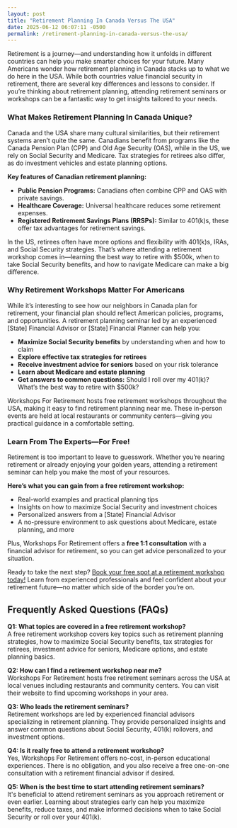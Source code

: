 ```yaml
---
layout: post
title: "Retirement Planning In Canada Versus The USA"
date: 2025-06-12 06:07:11 -0500
permalink: /retirement-planning-in-canada-versus-the-usa/
---
```

Retirement is a journey—and understanding how it unfolds in different countries can help you make smarter choices for your future. Many Americans wonder how retirement planning in Canada stacks up to what we do here in the USA. While both countries value financial security in retirement, there are several key differences and lessons to consider. If you’re thinking about retirement planning, attending retirement seminars or workshops can be a fantastic way to get insights tailored to your needs.

### What Makes Retirement Planning In Canada Unique?

Canada and the USA share many cultural similarities, but their retirement systems aren’t quite the same. Canadians benefit from programs like the Canada Pension Plan (CPP) and Old Age Security (OAS), while in the US, we rely on Social Security and Medicare. Tax strategies for retirees also differ, as do investment vehicles and estate planning options.

**Key features of Canadian retirement planning:**  
- **Public Pension Programs:** Canadians often combine CPP and OAS with private savings.  
- **Healthcare Coverage:** Universal healthcare reduces some retirement expenses.  
- **Registered Retirement Savings Plans (RRSPs):** Similar to 401(k)s, these offer tax advantages for retirement savings.

In the US, retirees often have more options and flexibility with 401(k)s, IRAs, and Social Security strategies. That’s where attending a retirement workshop comes in—learning the best way to retire with $500k, when to take Social Security benefits, and how to navigate Medicare can make a big difference.

### Why Retirement Workshops Matter For Americans

While it’s interesting to see how our neighbors in Canada plan for retirement, your financial plan should reflect American policies, programs, and opportunities. A retirement planning seminar led by an experienced [State] Financial Advisor or [State] Financial Planner can help you:

- **Maximize Social Security benefits** by understanding when and how to claim  
- **Explore effective tax strategies for retirees**  
- **Receive investment advice for seniors** based on your risk tolerance  
- **Learn about Medicare and estate planning**  
- **Get answers to common questions:** Should I roll over my 401(k)? What’s the best way to retire with $500k?

Workshops For Retirement hosts free retirement workshops throughout the USA, making it easy to find retirement planning near me. These in-person events are held at local restaurants or community centers—giving you practical guidance in a comfortable setting.

### Learn From The Experts—For Free!

Retirement is too important to leave to guesswork. Whether you’re nearing retirement or already enjoying your golden years, attending a retirement seminar can help you make the most of your resources.

**Here’s what you can gain from a free retirement workshop:**  
- Real-world examples and practical planning tips  
- Insights on how to maximize Social Security and investment choices  
- Personalized answers from a [State] Financial Advisor  
- A no-pressure environment to ask questions about Medicare, estate planning, and more

Plus, Workshops For Retirement offers a **free 1:1 consultation** with a financial advisor for retirement, so you can get advice personalized to your situation.

Ready to take the next step? [Book your free spot at a retirement workshop today!](https://workshopsforretirement.com/) Learn from experienced professionals and feel confident about your retirement future—no matter which side of the border you’re on.

## Frequently Asked Questions (FAQs)

**Q1: What topics are covered in a free retirement workshop?**  
A free retirement workshop covers key topics such as retirement planning strategies, how to maximize Social Security benefits, tax strategies for retirees, investment advice for seniors, Medicare options, and estate planning basics.

**Q2: How can I find a retirement workshop near me?**  
Workshops For Retirement hosts free retirement seminars across the USA at local venues including restaurants and community centers. You can visit their website to find upcoming workshops in your area.

**Q3: Who leads the retirement seminars?**  
Retirement workshops are led by experienced financial advisors specializing in retirement planning. They provide personalized insights and answer common questions about Social Security, 401(k) rollovers, and investment options.

**Q4: Is it really free to attend a retirement workshop?**  
Yes, Workshops For Retirement offers no-cost, in-person educational experiences. There is no obligation, and you also receive a free one-on-one consultation with a retirement financial advisor if desired.

**Q5: When is the best time to start attending retirement seminars?**  
It's beneficial to attend retirement seminars as you approach retirement or even earlier. Learning about strategies early can help you maximize benefits, reduce taxes, and make informed decisions when to take Social Security or roll over your 401(k).

<script type="application/ld+json">
{
  "@context": "https://schema.org",
  "@type": "BlogPosting",
  "headline": "Retirement Planning In Canada Versus The USA",
  "description": "Explore the differences between retirement planning in Canada and the USA, and learn how attending retirement seminars can help maximize your Social Security, tax strategies, and investment options in the US.",
  "author": {
    "@type": "Person",
    "name": "Workshops For Retirement"
  },
  "publisher": {
    "@type": "Person",
    "name": "Workshops For Retirement"
  },
  "datePublished": "2024-06-01",
  "mainEntityOfPage": {
    "@type": "WebPage",
    "@id": "https://workshopsforretirement.com/blog/retirement-planning-canada-vs-usa"
  },
  "keywords": "Retirement planning, Retirement seminars, Retirement Workshops, Retirement planning near me, Free retirement workshop, How to maximize Social Security, Tax strategies for retirees, Financial advisor for retirement, Investment advice for seniors, Should I roll over my 401(k)?, Best way to retire with $500k, When to take Social Security benefits, Estate planning seminar, Medicare, Social Security, Estate Planning",
  "articleBody": "Retirement is a journey—and understanding how it unfolds in different countries can help you make smarter choices for your future. Many Americans wonder how retirement planning in Canada stacks up to what we do here in the USA. While both countries value financial security in retirement, there are several key differences and lessons to consider. If you’re thinking about retirement planning, attending retirement seminars or workshops can be a fantastic way to get insights tailored to your needs.\n\nCanada and the USA share many cultural similarities, but their retirement systems aren’t quite the same. Canadians benefit from programs like the Canada Pension Plan (CPP) and Old Age Security (OAS), while in the US, we rely on Social Security and Medicare. Tax strategies for retirees also differ, as do investment vehicles and estate planning options.\n\nKey features of Canadian retirement planning:\n- Public Pension Programs: Canadians often combine CPP and OAS with private savings.\n- Healthcare Coverage: Universal healthcare reduces some retirement expenses.\n- Registered Retirement Savings Plans (RRSPs): Similar to 401(k)s, these offer tax advantages for retirement savings.\n\nIn the US, retirees often have more options and flexibility with 401(k)s, IRAs, and Social Security strategies. That’s where attending a retirement workshop comes in—learning the best way to retire with $500k, when to take Social Security benefits, and how to navigate Medicare can make a big difference.\n\nWhile it’s interesting to see how our neighbors in Canada plan for retirement, your financial plan should reflect American policies, programs, and opportunities. A retirement planning seminar led by an experienced [State] Financial Advisor or [State] Financial Planner can help you:\n- Maximize Social Security benefits by understanding when and how to claim\n- Explore effective tax strategies for retirees\n- Receive investment advice for seniors based on your risk tolerance\n- Learn about Medicare and estate planning\n- Get answers to common questions: Should I roll over my 401(k)? What’s the best way to retire with $500k?\n\nWorkshops For Retirement hosts free retirement workshops throughout the USA, making it easy to find retirement planning near me. These in-person events are held at local restaurants or community centers—giving you practical guidance in a comfortable setting.\n\nRetirement is too important to leave to guesswork. Whether you’re nearing retirement or already enjoying your golden years, attending a retirement seminar can help you make the most of your resources.\n\nHere’s what you can gain from a free retirement workshop:\n- Real-world examples and practical planning tips\n- Insights on how to maximize Social Security and investment choices\n- Personalized answers from a [State] Financial Advisor\n- A no-pressure environment to ask questions about Medicare, estate planning, and more\n\nPlus, Workshops For Retirement offers a free 1:1 consultation with a financial advisor for retirement, so you can get advice personalized to your situation."
}
</script>

<script type="application/ld+json">
{
  "@context": "https://schema.org",
  "@type": "FAQPage",
  "mainEntity": [
    {
      "@type": "Question",
      "name": "What topics are covered in a free retirement workshop?",
      "acceptedAnswer": {
        "@type": "Answer",
        "text": "A free retirement workshop covers key topics such as retirement planning strategies, how to maximize Social Security benefits, tax strategies for retirees, investment advice for seniors, Medicare options, and estate planning basics."
      }
    },
    {
      "@type": "Question",
      "name": "How can I find a retirement workshop near me?",
      "acceptedAnswer": {
        "@type": "Answer",
        "text": "Workshops For Retirement hosts free retirement seminars across the USA at local venues including restaurants and community centers. You can visit their website to find upcoming workshops in your area."
      }
    },
    {
      "@type": "Question",
      "name": "Who leads the retirement seminars?",
      "acceptedAnswer": {
        "@type": "Answer",
        "text": "Retirement workshops are led by experienced financial advisors specializing in retirement planning. They provide personalized insights and answer common questions about Social Security, 401(k) rollovers, and investment options."
      }
    },
    {
      "@type": "Question",
      "name": "Is it really free to attend a retirement workshop?",
      "acceptedAnswer": {
        "@type": "Answer",
        "text": "Yes, Workshops For Retirement offers no-cost, in-person educational experiences. There is no obligation, and you also receive a free one-on-one consultation with a retirement financial advisor if desired."
      }
    },
    {
      "@type": "Question",
      "name": "When is the best time to start attending retirement seminars?",
      "acceptedAnswer": {
        "@type": "Answer",
        "text": "It's beneficial to attend retirement seminars as you approach retirement or even earlier. Learning about strategies early can help you maximize benefits, reduce taxes, and make informed decisions when to take Social Security or roll over your 401(k)."
      }
    }
  ]
}
</script>